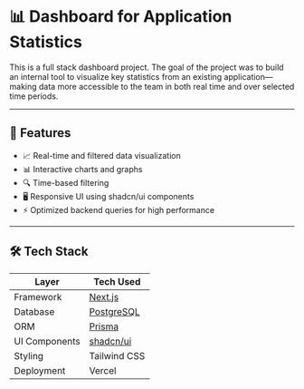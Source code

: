 # 📊 Dashboard for Application Statistics

This is a full stack dashboard project. The goal of the project was to build an internal tool to visualize key statistics from an existing application—making data more accessible to the team in both real time and over selected time periods.

---

## 🚀 Features

- 📈 Real-time and filtered data visualization
- 📊 Interactive charts and graphs
- 🔍 Time-based filtering
- 🖥️ Responsive UI using shadcn/ui components
- ⚡ Optimized backend queries for high performance

---

## 🛠️ Tech Stack

| Layer        | Tech Used                       |
|--------------|----------------------------------|
| Framework    | [Next.js](https://nextjs.org/)  |
| Database     | [PostgreSQL](https://www.postgresql.org/) |
| ORM          | [Prisma](https://www.prisma.io/) |
| UI Components| [shadcn/ui](https://ui.shadcn.com/) |
| Styling      | Tailwind CSS                    |
| Deployment   | Vercel                          |
